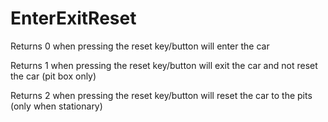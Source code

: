 # EnterExitReset <Badge text="int" />

Returns 0 when pressing the reset key/button will enter the car

Returns 1 when pressing the reset key/button will exit the car and not reset the car (pit box only)

Returns 2 when pressing the reset key/button will reset the car to the pits (only when stationary)
